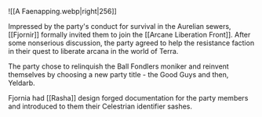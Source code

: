 ![[A Faenapping.webp|right|256]]

Impressed by the party's conduct for survival in the Aurelian sewers, [[Fjornir]] formally invited them to join the [[Arcane Liberation Front]]. After some nonserious discussion, the party agreed to help the resistance faction in their quest to liberate arcana in the world of Terra.

The party chose to relinquish the Ball Fondlers moniker and reinvent themselves by choosing a new party title - the Good Guys and then, Yeldarb.

Fjornia had [[Rasha]] design forged documentation for the party members and introduced to them their Celestrian identifier sashes.


